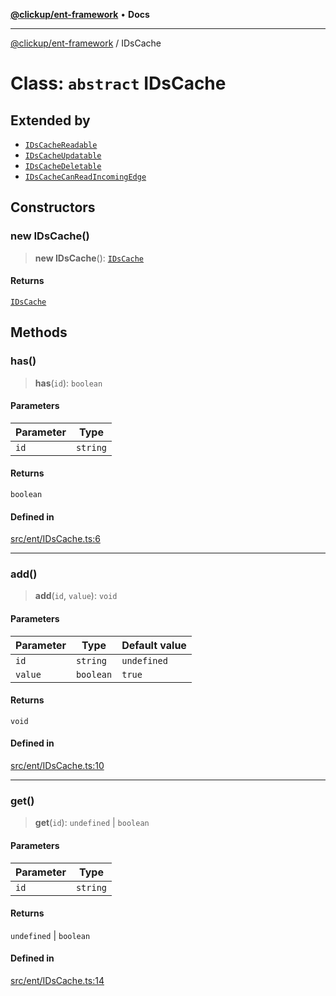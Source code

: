 [**@clickup/ent-framework**](../README.md) • **Docs**

***

[@clickup/ent-framework](../globals.md) / IDsCache

# Class: `abstract` IDsCache

## Extended by

- [`IDsCacheReadable`](IDsCacheReadable.md)
- [`IDsCacheUpdatable`](IDsCacheUpdatable.md)
- [`IDsCacheDeletable`](IDsCacheDeletable.md)
- [`IDsCacheCanReadIncomingEdge`](IDsCacheCanReadIncomingEdge.md)

## Constructors

### new IDsCache()

> **new IDsCache**(): [`IDsCache`](IDsCache.md)

#### Returns

[`IDsCache`](IDsCache.md)

## Methods

### has()

> **has**(`id`): `boolean`

#### Parameters

| Parameter | Type |
| ------ | ------ |
| `id` | `string` |

#### Returns

`boolean`

#### Defined in

[src/ent/IDsCache.ts:6](https://github.com/clickup/ent-framework/blob/master/src/ent/IDsCache.ts#L6)

***

### add()

> **add**(`id`, `value`): `void`

#### Parameters

| Parameter | Type | Default value |
| ------ | ------ | ------ |
| `id` | `string` | `undefined` |
| `value` | `boolean` | `true` |

#### Returns

`void`

#### Defined in

[src/ent/IDsCache.ts:10](https://github.com/clickup/ent-framework/blob/master/src/ent/IDsCache.ts#L10)

***

### get()

> **get**(`id`): `undefined` \| `boolean`

#### Parameters

| Parameter | Type |
| ------ | ------ |
| `id` | `string` |

#### Returns

`undefined` \| `boolean`

#### Defined in

[src/ent/IDsCache.ts:14](https://github.com/clickup/ent-framework/blob/master/src/ent/IDsCache.ts#L14)
